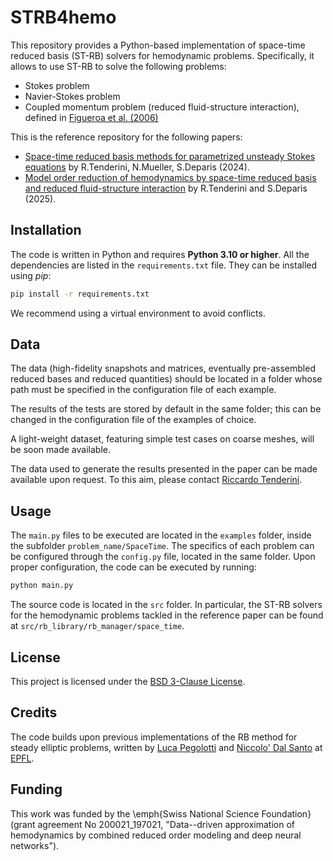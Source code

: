# STRB4hemo
This repository provides a Python-based implementation of space-time reduced basis (ST-RB) solvers 
for hemodynamic problems. Specifically, it allows to use ST-RB to solve the following problems:
* Stokes problem
* Navier-Stokes problem
* Coupled momentum problem (reduced fluid-structure interaction), defined in 
  [Figueroa et al. (2006)](https://www.sciencedirect.com/science/article/abs/pii/S004578250500513X)

This is the reference repository for the following papers: 
  * [Space-time reduced basis methods for parametrized unsteady Stokes equations](https://epubs.siam.org/doi/full/10.1137/22M1509114?casa_token=8gTtT37emsoAAAAA:7W1EQSPnDxM5LcLok5icCwnwfUR5F9XsWLtfr_ZK1aQozxR5mm1teGDQjM-h3cD522inRPWE5Tw&casa_token=TRTtydhDGR8AAAAA:ie1HJGZIwfSN-jA7nLBSkc11fpEH1soQe0qdujUC1mTthvrr9BnhZd8x4RFd2pTV9Lhc2UyBqR8) by R.Tenderini, N.Mueller, S.Deparis (2024).
  * [Model order reduction of hemodynamics by space-time reduced basis and reduced fluid-structure 
interaction](https://arxiv.org/abs/2505.00548) by R.Tenderini and S.Deparis (2025).

## Installation
The code is written in Python and requires **Python 3.10 or higher**.
All the dependencies are listed in the `requirements.txt` file. They can be installed using *pip*:
```bash
pip install -r requirements.txt
```
We recommend using a virtual environment to avoid conflicts.

## Data 
The data (high-fidelity snapshots and matrices, eventually pre-assembled reduced bases 
and reduced quantities) should be located in a folder whose path must be specified in the
configuration file of each example. 

The results of the tests are stored by default in the same folder; this
can be changed in the configuration file of the examples of choice.

A light-weight dataset, featuring simple test cases on coarse meshes, will be soon made available.

The data used to generate the results presented in the paper can be made available upon request. 
To this aim, please contact [Riccardo Tenderini](mailto:riccardo.tenderini@epfl.ch).

## Usage
The `main.py` files to be executed are located in the `examples` folder, inside the subfolder 
`problem_name/SpaceTime`. The specifics of each problem can be configured through the `config.py` 
file, located in the same folder.
Upon proper configuration, the code can be executed by running:
```bash
python main.py
```

The source code is located in the `src` folder. In particular, the ST-RB solvers for the
hemodynamic problems tackled in the reference paper can be found at
`src/rb_library/rb_manager/space_time`.

## License
This project is licensed under the [BSD 3-Clause License](LICENSE).

## Credits
The code builds upon previous implementations of the RB method for steady elliptic problems,
written by [Luca Pegolotti](https://www.researchgate.net/profile/Luca_Pegolotti) and 
[Niccolo' Dal Santo](https://www.researchgate.net/profile/Niccolo_Dal_Santo) 
at [EPFL](https://www.epfl.ch/en/).

## Funding
This work was funded by the \emph{Swiss National Science Foundation} (grant agreement No 200021\_197021, 
"Data--driven approximation of hemodynamics by combined reduced order modeling and deep neural networks").
